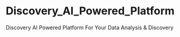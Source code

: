 # Discovery_AI_Powered_Platform
Discovery AI Powered Platform For Your Data Analysis &amp; Discovery
